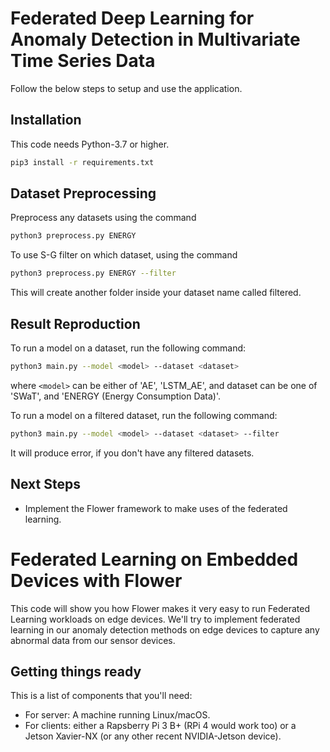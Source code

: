 # Federated Deep Learning for Anomaly Detection in Multivariate Time Series Data
Follow the below steps to setup and use the application.

## Installation
This code needs Python-3.7 or higher.
```bash
pip3 install -r requirements.txt
```

## Dataset Preprocessing
Preprocess any datasets using the command
```bash
python3 preprocess.py ENERGY
```

To use S-G filter on which dataset, using the command
```bash
python3 preprocess.py ENERGY --filter
```
This will create another folder inside your dataset name called filtered.

## Result Reproduction
To run a model on a dataset, run the following command:
```bash
python3 main.py --model <model> --dataset <dataset>
```
where `<model>` can be either of 'AE', 'LSTM_AE', and dataset can be one of 'SWaT', and 'ENERGY (Energy Consumption Data)'. 

To run a model on a filtered dataset, run the following command:
```bash
python3 main.py --model <model> --dataset <dataset> --filter
```
It will produce error, if you don't have any filtered datasets.

## Next Steps
- Implement the Flower framework to make uses of the federated learning.

# Federated Learning on Embedded Devices with Flower

This code will show you how Flower makes it very easy to run Federated Learning workloads on edge devices.
We'll try to implement federated learning in our anomaly detection methods on edge devices to capture any abnormal data from our sensor devices.

## Getting things ready

This is a list of components that you'll need: 

* For server: A machine running Linux/macOS.
* For clients: either a Rapsberry Pi 3 B+ (RPi 4 would work too) or a Jetson Xavier-NX (or any other recent NVIDIA-Jetson device).